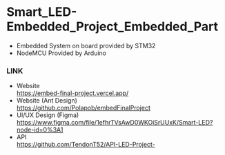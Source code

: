 # Smart_LED-Embedded_Project_Embedded_Part
- Embedded System on board provided by STM32
- NodeMCU Provided by Arduino

### LINK
- Website <br/>               https://embed-final-project.vercel.app/
- Website (Ant Design) <br/>  https://github.com/Polapob/embedFinalProject
- UI/UX Design (Figma) <br/>  https://www.figma.com/file/1efhrTVsAwD0WKOiSrUUxK/Smart-LED?node-id=0%3A1
- API <br/>                    https://github.com/TendonT52/API-LED-Project-
